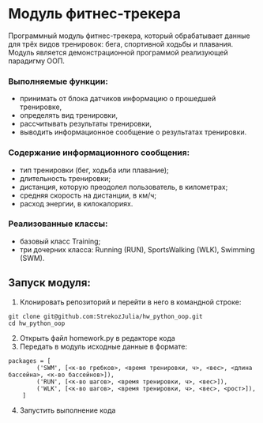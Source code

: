 # Модуль фитнес-трекера
Программный модуль фитнес-трекера, который обрабатывает данные для трёх видов тренировок: бега, спортивной ходьбы и плавания.
Модуль является демонстрационной программой реализующей парадигму ООП.

### Выполняемые функции:
* принимать от блока датчиков информацию о прошедшей тренировке,
* определять вид тренировки,
* рассчитывать результаты тренировки,
* выводить информационное сообщение о результатах тренировки.

### Содержание информационного сообщения:
* тип тренировки (бег, ходьба или плавание);
* длительность тренировки;
* дистанция, которую преодолел пользователь, в километрах;
* средняя скорость на дистанции, в км/ч;
* расход энергии, в килокалориях.

### Реализованные классы:
* базовый класс Training;
* три дочерних класса: Running (RUN), SportsWalking (WLK), Swimming (SWM).

## Запуск модуля:
1. Клонировать репозиторий и перейти в него в командной строке:
```
git clone git@github.com:StrekozJulia/hw_python_oop.git
cd hw_python_oop
```
2. Открыть файл homework.py в редакторе кода
3. Передать в модуль исходные данные в формате:
```
packages = [
        ('SWM', [<к-во гребков>, <время тренировки, ч>, <вес>, <длина бассейна>, <к-во бассейнов>]),
        ('RUN', [<к-во шагов>, <время тренировки, ч>, <вес>]),
        ('WLK', [<к-во шагов>, <время тренировки, ч>, <вес>, <рост>]),
    ]
```
4. Запустить выполнение кода
